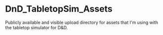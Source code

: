# DnD_TabletopSim_Assets
Publicly available and visible upload directory for assets that I'm using with the tabletop simulator for D&amp;D.
